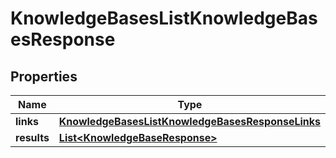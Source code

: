 

# KnowledgeBasesListKnowledgeBasesResponse


## Properties

| Name | Type | Description | Notes |
|------------ | ------------- | ------------- | -------------|
|**links** | [**KnowledgeBasesListKnowledgeBasesResponseLinks**](KnowledgeBasesListKnowledgeBasesResponseLinks.md) |  |  [optional] |
|**results** | [**List&lt;KnowledgeBaseResponse&gt;**](KnowledgeBaseResponse.md) |  |  [optional] |



